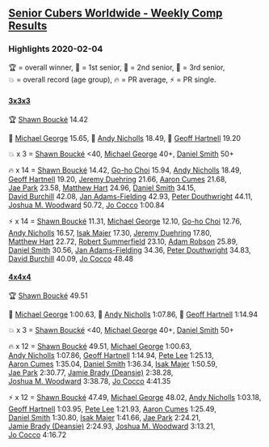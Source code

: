 <style>table {white-space: nowrap;}</style>

## [Senior Cubers Worldwide - Weekly Comp Results](/scw-comp/results/)
### Highlights 2020-02-04

<span style="white-space: nowrap;">🏆 = overall winner</span>, <span style="white-space: nowrap;">🥇 = 1st senior</span>, <span style="white-space: nowrap;">🥈 = 2nd senior</span>, <span style="white-space: nowrap;">🥉 = 3rd senior</span>, <span style="white-space: nowrap;">💥 = overall record (age group)</span>, <span style="white-space: nowrap;">🔥 = PR average</span>, <span style="white-space: nowrap;">⚡ = PR single</span>.

#### [3x3x3](333.md)

<span style="white-space: nowrap;">🏆 [Shawn Boucké](../../persons/shawn_boucke/333.md) 14.42</span>

<span style="white-space: nowrap;">🥇 [Michael George](../../persons/michael_george/333.md) 15.65</span>, <span style="white-space: nowrap;">🥈 [Andy Nicholls](../../persons/andy_nicholls/333.md) 18.49</span>, <span style="white-space: nowrap;">🥉 [Geoff Hartnell](../../persons/geoff_hartnell/333.md) 19.20</span>

💥 x 3 = <span style="white-space: nowrap;">[Shawn Boucké](../../persons/shawn_boucke/333.md) <40</span>, <span style="white-space: nowrap;">[Michael George](../../persons/michael_george/333.md) 40+</span>, <span style="white-space: nowrap;">[Daniel Smith](../../persons/daniel_smith/333.md) 50+</span>

🔥 x 14 = <span style="white-space: nowrap;">[Shawn Boucké](../../persons/shawn_boucke/333.md) 14.42</span>, <span style="white-space: nowrap;">[Go-ho Choi](../../persons/go_ho_choi/333.md) 15.94</span>, <span style="white-space: nowrap;">[Andy Nicholls](../../persons/andy_nicholls/333.md) 18.49</span>, <span style="white-space: nowrap;">[Geoff Hartnell](../../persons/geoff_hartnell/333.md) 19.20</span>, <span style="white-space: nowrap;">[Jeremy Duehring](../../persons/jeremy_duehring/333.md) 21.66</span>, <span style="white-space: nowrap;">[Aaron Cumes](../../persons/aaron_cumes/333.md) 21.68</span>, <span style="white-space: nowrap;">[Jae Park](../../persons/jae_park/333.md) 23.58</span>, <span style="white-space: nowrap;">[Matthew Hart](../../persons/matthew_hart/333.md) 24.96</span>, <span style="white-space: nowrap;">[Daniel Smith](../../persons/daniel_smith/333.md) 34.15</span>, <span style="white-space: nowrap;">[David Burchill](../../persons/david_burchill/333.md) 42.08</span>, <span style="white-space: nowrap;">[Jan Adams-Fielding](../../persons/jan_adams_fielding/333.md) 42.93</span>, <span style="white-space: nowrap;">[Peter Douthwright](../../persons/peter_douthwright/333.md) 44.11</span>, <span style="white-space: nowrap;">[Joshua M. Woodward](../../persons/joshua_m_woodward/333.md) 50.72</span>, <span style="white-space: nowrap;">[Jo Cocco](../../persons/jo_cocco/333.md) 1:00.84</span>

⚡ x 14 = <span style="white-space: nowrap;">[Shawn Boucké](../../persons/shawn_boucke/333.md) 11.31</span>, <span style="white-space: nowrap;">[Michael George](../../persons/michael_george/333.md) 12.10</span>, <span style="white-space: nowrap;">[Go-ho Choi](../../persons/go_ho_choi/333.md) 12.76</span>, <span style="white-space: nowrap;">[Andy Nicholls](../../persons/andy_nicholls/333.md) 16.57</span>, <span style="white-space: nowrap;">[Isak Majer](../../persons/isak_majer/333.md) 17.30</span>, <span style="white-space: nowrap;">[Jeremy Duehring](../../persons/jeremy_duehring/333.md) 17.80</span>, <span style="white-space: nowrap;">[Matthew Hart](../../persons/matthew_hart/333.md) 22.72</span>, <span style="white-space: nowrap;">[Robert Summerfield](../../persons/robert_summerfield/333.md) 23.10</span>, <span style="white-space: nowrap;">[Adam Robson](../../persons/adam_robson/333.md) 25.89</span>, <span style="white-space: nowrap;">[Daniel Smith](../../persons/daniel_smith/333.md) 30.56</span>, <span style="white-space: nowrap;">[Jan Adams-Fielding](../../persons/jan_adams_fielding/333.md) 34.36</span>, <span style="white-space: nowrap;">[Peter Douthwright](../../persons/peter_douthwright/333.md) 34.83</span>, <span style="white-space: nowrap;">[David Burchill](../../persons/david_burchill/333.md) 40.09</span>, <span style="white-space: nowrap;">[Jo Cocco](../../persons/jo_cocco/333.md) 48.48</span>

#### [4x4x4](444.md)

<span style="white-space: nowrap;">🏆 [Shawn Boucké](../../persons/shawn_boucke/444.md) 49.51</span>

<span style="white-space: nowrap;">🥇 [Michael George](../../persons/michael_george/444.md) 1:00.63</span>, <span style="white-space: nowrap;">🥈 [Andy Nicholls](../../persons/andy_nicholls/444.md) 1:07.86</span>, <span style="white-space: nowrap;">🥉 [Geoff Hartnell](../../persons/geoff_hartnell/444.md) 1:14.94</span>

💥 x 3 = <span style="white-space: nowrap;">[Shawn Boucké](../../persons/shawn_boucke/444.md) <40</span>, <span style="white-space: nowrap;">[Michael George](../../persons/michael_george/444.md) 40+</span>, <span style="white-space: nowrap;">[Daniel Smith](../../persons/daniel_smith/444.md) 50+</span>

🔥 x 12 = <span style="white-space: nowrap;">[Shawn Boucké](../../persons/shawn_boucke/444.md) 49.51</span>, <span style="white-space: nowrap;">[Michael George](../../persons/michael_george/444.md) 1:00.63</span>, <span style="white-space: nowrap;">[Andy Nicholls](../../persons/andy_nicholls/444.md) 1:07.86</span>, <span style="white-space: nowrap;">[Geoff Hartnell](../../persons/geoff_hartnell/444.md) 1:14.94</span>, <span style="white-space: nowrap;">[Pete Lee](../../persons/pete_lee/444.md) 1:25.13</span>, <span style="white-space: nowrap;">[Aaron Cumes](../../persons/aaron_cumes/444.md) 1:35.04</span>, <span style="white-space: nowrap;">[Daniel Smith](../../persons/daniel_smith/444.md) 1:36.34</span>, <span style="white-space: nowrap;">[Isak Majer](../../persons/isak_majer/444.md) 1:50.59</span>, <span style="white-space: nowrap;">[Jae Park](../../persons/jae_park/444.md) 2:30.77</span>, <span style="white-space: nowrap;">[Jamie Brady (Deansie)](../../persons/jamie_brady/444.md) 2:38.28</span>, <span style="white-space: nowrap;">[Joshua M. Woodward](../../persons/joshua_m_woodward/444.md) 3:38.78</span>, <span style="white-space: nowrap;">[Jo Cocco](../../persons/jo_cocco/444.md) 4:41.35</span>

⚡ x 12 = <span style="white-space: nowrap;">[Shawn Boucké](../../persons/shawn_boucke/444.md) 47.49</span>, <span style="white-space: nowrap;">[Michael George](../../persons/michael_george/444.md) 48.02</span>, <span style="white-space: nowrap;">[Andy Nicholls](../../persons/andy_nicholls/444.md) 1:03.18</span>, <span style="white-space: nowrap;">[Geoff Hartnell](../../persons/geoff_hartnell/444.md) 1:03.95</span>, <span style="white-space: nowrap;">[Pete Lee](../../persons/pete_lee/444.md) 1:21.93</span>, <span style="white-space: nowrap;">[Aaron Cumes](../../persons/aaron_cumes/444.md) 1:25.49</span>, <span style="white-space: nowrap;">[Daniel Smith](../../persons/daniel_smith/444.md) 1:30.80</span>, <span style="white-space: nowrap;">[Isak Majer](../../persons/isak_majer/444.md) 1:41.66</span>, <span style="white-space: nowrap;">[Jae Park](../../persons/jae_park/444.md) 2:24.21</span>, <span style="white-space: nowrap;">[Jamie Brady (Deansie)](../../persons/jamie_brady/444.md) 2:24.93</span>, <span style="white-space: nowrap;">[Joshua M. Woodward](../../persons/joshua_m_woodward/444.md) 3:13.21</span>, <span style="white-space: nowrap;">[Jo Cocco](../../persons/jo_cocco/444.md) 4:16.72</span>


<!-- Global site tag (gtag.js) - Google Analytics -->
<script async src="https://www.googletagmanager.com/gtag/js?id=UA-86348435-3"></script>
<script>window.dataLayer = window.dataLayer || []; function gtag() {dataLayer.push(arguments);} gtag('js', new Date()); gtag('config', 'UA-86348435-3');</script>
